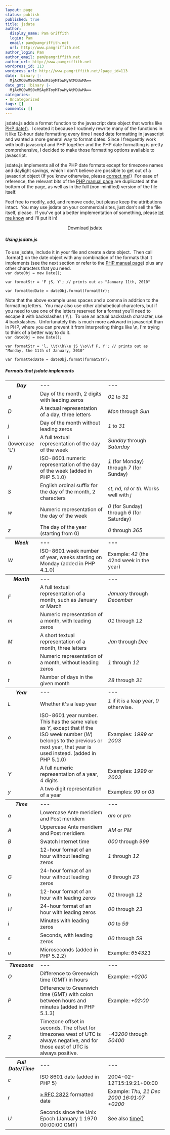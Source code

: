 ```yaml
---
layout: page
status: publish
published: true
title: jsdate
author:
  display_name: Pam Griffith
  login: Pam
  email: pam@pamgriffith.net
  url: http://www.pamgriffith.net
author_login: Pam
author_email: pam@pamgriffith.net
author_url: http://www.pamgriffith.net
wordpress_id: 113
wordpress_url: http://www.pamgriffith.net/?page_id=113
date: !binary |-
  MjAxMC0wMS0xMSAxMzoyMTowMyAtMDUwMA==
date_gmt: !binary |-
  MjAxMC0wMS0xMSAyMToyMTowMyAtMDUwMA==
categories:
- Uncategorized
tags: []
comments: []
---
```

<p>jsdate.js adds a format function to the javascript date object that works like <a href="http://php.net/manual/en/function.date.php">PHP date()</a>.  I created it because I routinely rewrite many of the functions in it like 12-hour date formatting every time I need date formatting in javascript and wanted a more general way to format dates. Since I frequently work with both javascript and PHP together and the PHP date formatting is pretty comprehensive, I decided to make those formatting options available to javascript.</p>
<p>jsdate.js implements all of the PHP date formats except for timezone names and daylight savings, which I don't believe are possible to get out of a javascript object (If you know otherwise, please <a title="Contact" href="http://www.pamgriffith.net/contact">correct me</a>!)  For ease of reference, the relevant bits of the <a href="http://php.net/manual/en/function.date.php">PHP manual page</a> are duplicated at the bottom of the page, as well as in the full (non-minified) version of the file itself.</p>
<p>Feel free to modify, add, and remove code, but please keep the attributions intact.  You may use jsdate on your commercial sites, just don't sell the file itself, please.  If you've got a better implementation of something, please <a title="Contact" href="http://www.pamgriffith.net/contact">let me know</a> and I'll put it in!</p>
<p style="text-align: center;"><a class="download_button" href="http://www.pamgriffith.net/downloads/jsdate.zip">Download jsdate</a></p>
<h5>Using jsdate.js</h5>
<p>To use jsdate, include it in your file and create a date object.  Then call .format() on the date object with any combination of the formats that it implements (see the next section or refer to the <a href="http://php.net/manual/en/function.date.php">PHP manual page</a>) plus any other characters that you need.<br />
<code>var dateObj = new Date();<br />
var formatStr = 'F jS, Y'; // prints out as "January 11th, 2010"<br />
var formattedDate = dateObj.format(formatStr);</code></p>
<p>Note that the above example uses spaces and a comma in addition to the formatting letters.  You may also use other alphabetical characters, but if you need to use one of the letters reserved for a format you'll need to escape it with backslashes ('\\').  To use an actual backslash character, use 4 backslashes.  Unfortunately this is much more awkward in javascript than in PHP, where you can prevent it from interpreting things like \n, I'm trying to think of a better way to do it.<br />
<code>var dateObj = new Date();<br />
var formatStr = 'l, \\t\\h\\e jS \\o\\f F, Y'; // prints out as "Monday, the 11th of January, 2010"<br />
var formattedDate = dateObj.format(formatStr);</code></p>
<h5>Formats that jsdate implements</h5>
<table>
<tbody>
<tr valign="middle">
<th align="center"><em>Day</em></th>
<th align="left">---</th>
<th align="left">---</th>
</tr>
<tr valign="middle">
<td align="left"><em>d</em></td>
<td align="left">Day of the month, 2 digits with leading zeros</td>
<td align="left"><em>01</em> to <em>31</em></td>
</tr>
<tr valign="middle">
<td align="left"><em>D</em></td>
<td align="left">A textual representation of a day, three letters</td>
<td align="left"><em>Mon</em> through <em>Sun</em></td>
</tr>
<tr valign="middle">
<td align="left"><em>j</em></td>
<td align="left">Day of the month without leading zeros</td>
<td align="left"><em>1</em> to <em>31</em></td>
</tr>
<tr valign="middle">
<td align="left"><em>l</em> (lowercase 'L')</td>
<td align="left">A full textual representation of the day of the week</td>
<td align="left"><em>Sunday</em> through <em>Saturday</em></td>
</tr>
<tr valign="middle">
<td align="left"><em>N</em></td>
<td align="left">ISO-8601 numeric representation of the day of the week (added in PHP 5.1.0)</td>
<td align="left"><em>1</em> (for Monday) through <em>7</em> (for Sunday)</td>
</tr>
<tr valign="middle">
<td align="left"><em>S</em></td>
<td align="left">English ordinal suffix for the day of the month, 2 characters</td>
<td align="left"><em>st</em>, <em>nd</em>, <em>rd</em> or <em>th</em>. Works well with <em>j</em></td>
</tr>
<tr valign="middle">
<td align="left"><em>w</em></td>
<td align="left">Numeric representation of the day of the week</td>
<td align="left"><em>0</em> (for Sunday) through <em>6</em> (for Saturday)</td>
</tr>
<tr valign="middle">
<td align="left"><em>z</em></td>
<td align="left">The day of the year (starting from 0)</td>
<td align="left"><em>0</em> through <em>365</em></td>
</tr>
<tr valign="middle">
<th align="center"><em>Week</em></th>
<th align="left">---</th>
<th align="left">---</th>
</tr>
<tr valign="middle">
<td align="left"><em>W</em></td>
<td align="left">ISO-8601 week number of year, weeks starting on Monday (added in PHP 4.1.0)</td>
<td align="left">Example: <em>42</em> (the 42nd week in the year)</td>
</tr>
<tr valign="middle">
<th align="center"><em>Month</em></th>
<th align="left">---</th>
<th align="left">---</th>
</tr>
<tr valign="middle">
<td align="left"><em>F</em></td>
<td align="left">A full textual representation of a month, such as January or March</td>
<td align="left"><em>January</em> through <em>December</em></td>
</tr>
<tr valign="middle">
<td align="left"><em>m</em></td>
<td align="left">Numeric representation of a month, with leading zeros</td>
<td align="left"><em>01</em> through <em>12</em></td>
</tr>
<tr valign="middle">
<td align="left"><em>M</em></td>
<td align="left">A short textual representation of a month, three letters</td>
<td align="left"><em>Jan</em> through <em>Dec</em></td>
</tr>
<tr valign="middle">
<td align="left"><em>n</em></td>
<td align="left">Numeric representation of a month, without leading zeros</td>
<td align="left"><em>1</em> through <em>12</em></td>
</tr>
<tr valign="middle">
<td align="left"><em>t</em></td>
<td align="left">Number of days in the given month</td>
<td align="left"><em>28</em> through <em>31</em></td>
</tr>
<tr valign="middle">
<th align="center"><em>Year</em></th>
<th align="left">---</th>
<th align="left">---</th>
</tr>
<tr valign="middle">
<td align="left"><em>L</em></td>
<td align="left">Whether it's a leap year</td>
<td align="left"><em>1</em> if it is a leap year, <em>0</em> otherwise.</td>
</tr>
<tr valign="middle">
<td align="left"><em>o</em></td>
<td align="left">ISO-8601 year number. This has the same value as <em>Y</em>, except that if the ISO week number (<em>W</em>) belongs to the previous or next year, that year is used instead. (added in PHP 5.1.0)</td>
<td align="left">Examples: <em>1999</em> or <em>2003</em></td>
</tr>
<tr valign="middle">
<td align="left"><em>Y</em></td>
<td align="left">A full numeric representation of a year, 4 digits</td>
<td align="left">Examples: <em>1999</em> or <em>2003</em></td>
</tr>
<tr valign="middle">
<td align="left"><em>y</em></td>
<td align="left">A two digit representation of a year</td>
<td align="left">Examples: <em>99</em> or <em>03</em></td>
</tr>
<tr valign="middle">
<th align="center"><em>Time</em></th>
<th align="left">---</th>
<th align="left">---</th>
</tr>
<tr valign="middle">
<td align="left"><em>a</em></td>
<td align="left">Lowercase Ante meridiem and Post meridiem</td>
<td align="left"><em>am</em> or <em>pm</em></td>
</tr>
<tr valign="middle">
<td align="left"><em>A</em></td>
<td align="left">Uppercase Ante meridiem and Post meridiem</td>
<td align="left"><em>AM</em> or <em>PM</em></td>
</tr>
<tr valign="middle">
<td align="left"><em>B</em></td>
<td align="left">Swatch Internet time</td>
<td align="left"><em>000</em> through <em>999</em></td>
</tr>
<tr valign="middle">
<td align="left"><em>g</em></td>
<td align="left">12-hour format of an hour without leading zeros</td>
<td align="left"><em>1</em> through <em>12</em></td>
</tr>
<tr valign="middle">
<td align="left"><em>G</em></td>
<td align="left">24-hour format of an hour without leading zeros</td>
<td align="left"><em>0</em> through <em>23</em></td>
</tr>
<tr valign="middle">
<td align="left"><em>h</em></td>
<td align="left">12-hour format of an hour with leading zeros</td>
<td align="left"><em>01</em> through <em>12</em></td>
</tr>
<tr valign="middle">
<td align="left"><em>H</em></td>
<td align="left">24-hour format of an hour with leading zeros</td>
<td align="left"><em>00</em> through <em>23</em></td>
</tr>
<tr valign="middle">
<td align="left"><em>i</em></td>
<td align="left">Minutes with leading zeros</td>
<td align="left"><em>00</em> to <em>59</em></td>
</tr>
<tr valign="middle">
<td align="left"><em>s</em></td>
<td align="left">Seconds, with leading zeros</td>
<td align="left"><em>00</em> through <em>59</em></td>
</tr>
<tr valign="middle">
<td align="left"><em>u</em></td>
<td align="left">Microseconds (added in PHP 5.2.2)</td>
<td align="left">Example: <em>654321</em></td>
</tr>
<tr valign="middle">
<th align="center"><em>Timezone</em></th>
<th align="left">---</th>
<th align="left">---</th>
</tr>
<tr valign="middle">
<td align="left"><em>O</em></td>
<td align="left">Difference to Greenwich time (GMT) in hours</td>
<td align="left">Example: <em>+0200</em></td>
</tr>
<tr valign="middle">
<td align="left"><em>P</em></td>
<td align="left">Difference to Greenwich time (GMT) with colon between hours and minutes (added in PHP 5.1.3)</td>
<td align="left">Example: <em>+02:00</em></td>
</tr>
<tr valign="middle">
<td align="left"><em>Z</em></td>
<td align="left">Timezone offset in seconds. The offset for timezones west of UTC is always negative, and for those east of UTC is always positive.</td>
<td align="left"><em>-43200</em> through <em>50400</em></td>
</tr>
<tr valign="middle">
<th align="center"><em>Full Date/Time</em></th>
<th align="left">---</th>
<th align="left">---</th>
</tr>
<tr valign="middle">
<td align="left"><em>c</em></td>
<td align="left">ISO 8601 date (added in PHP 5)</td>
<td align="left">2004-02-12T15:19:21+00:00</td>
</tr>
<tr valign="middle">
<td align="left"><em>r</em></td>
<td align="left"><a href="http://www.faqs.org/rfcs/rfc2822">» RFC 2822</a> formatted date</td>
<td align="left">Example: <em>Thu, 21 Dec 2000 16:01:07 +0200</em></td>
</tr>
<tr valign="middle">
<td align="left"><em>U</em></td>
<td align="left">Seconds since the Unix Epoch (January 1 1970 00:00:00 GMT)</td>
<td align="left">See also <a href="http://www.php.net/manual/en/function.time.php">time()</a></td>
</tr>
</tbody>
</table>
